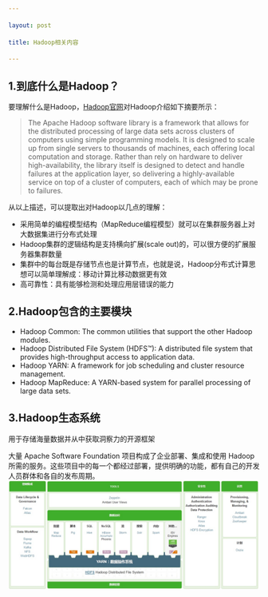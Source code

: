 ```yaml
---

layout: post

title: Hadoop相关内容

---
```



1.到底什么是Hadoop？
------
要理解什么是Hadoop，[Hadoop官网](http://hadoop.apache.org/)对Hadoop介绍如下摘要所示：

>The Apache Hadoop software library is a framework that allows for the distributed processing of large data sets across clusters of computers using simple programming models. It is designed to scale up from single servers to thousands of machines, each offering local computation and storage. Rather than rely on hardware to deliver high-availability, the library itself is designed to detect and handle failures at the application layer, so delivering a highly-available service on top of a cluster of computers, each of which may be prone to failures.

从以上描述，可以提取出对Hadoop以几点的理解：

- 采用简单的编程模型结构（MapReduce编程模型）就可以在集群服务器上对大数据集进行分布式处理
- Hadoop集群的逻辑结构是支持横向扩展(scale out)的，可以很方便的扩展服务器集群数量
- 集群中的每台既是存储节点也是计算节点，也就是说，Hadoop分布式计算思想可以简单理解成：移动计算比移动数据更有效
- 高可靠性：具有能够检测和处理应用层错误的能力

2.Hadoop包含的主要模块
-----
- Hadoop Common: The common utilities that support the other Hadoop modules.
- Hadoop Distributed File System (HDFS™): A distributed file system that provides high-throughput access to application data.
- Hadoop YARN: A framework for job scheduling and cluster resource management.
- Hadoop MapReduce: A YARN-based system for parallel processing of large data sets.

3.Hadoop生态系统
-----
用于存储海量数据并从中获取洞察力的开源框架


大量 Apache Software Foundation 项目构成了企业部署、集成和使用 Hadoop 所需的服务。这些项目中的每一个都经过部署，提供明确的功能，都有自己的开发人员群体和各自的发布周期。
![Hadoop Ecosystem](/images/hadoop/Hadoop-Ecosystem.jpg)
